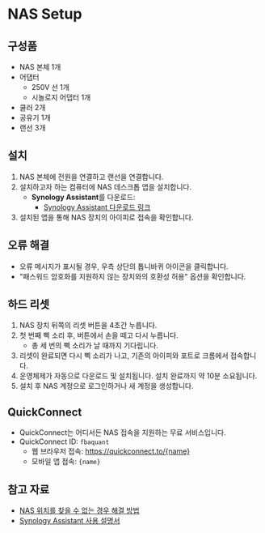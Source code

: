 # NAS Setup

## 구성품

- NAS 본체 1개
- 어댑터
    - 250V 선 1개
    - 시놀로지 어댑터 1개
- 쿨러 2개
- 공유기 1개
- 랜선 3개

## 설치

1. NAS 본체에 전원을 연결하고 랜선을 연결합니다.
2. 설치하고자 하는 컴퓨터에 NAS 데스크톱 앱을 설치합니다.
    - **Synology Assistant**를 다운로드:
      - [Synology Assistant 다운로드 링크](https://www.synology.com/ko-kr/support/download/DS923+?version=7.2#utilities)
3. 설치된 앱을 통해 NAS 장치의 아이피로 접속을 확인합니다.

## 오류 해결

- 오류 메시지가 표시될 경우, 우측 상단의 톱니바퀴 아이콘을 클릭합니다.
- "패스워드 암호화를 지원하지 않는 장치와의 호환성 허용" 옵션을 확인합니다.

## 하드 리셋

1. NAS 장치 뒤쪽의 리셋 버튼을 4초간 누릅니다.
2. 첫 번째 삑 소리 후, 버튼에서 손을 떼고 다시 누릅니다.
    - 총 세 번의 삑 소리가 날 때까지 기다립니다.
3. 리셋이 완료되면 다시 삑 소리가 나고, 기존의 아이피와 포트로 크롬에서 접속합니다.
4. 운영체제가 자동으로 다운로드 및 설치됩니다. 설치 완료까지 약 10분 소요됩니다.
5. 설치 후 NAS 계정으로 로그인하거나 새 계정을 생성합니다.

## QuickConnect

- QuickConnect는 어디서든 NAS 접속을 지원하는 무료 서비스입니다.
- QuickConnect ID: `fbaquant`
    - 웹 브라우저 접속: https://quickconnect.to/{name}
    - 모바일 앱 접속: `{name}`

## 참고 자료

- [NAS 위치를 찾을 수 없는 경우 해결 방법](https://kb.synology.com/ko-kr/DSM/tutorial/Unable_to_Locate_NAS)
- [Synology Assistant 사용 설명서](https://kb.synology.com/ko-kr/DSM/help/Assistant/assistant?version=7#preferences)